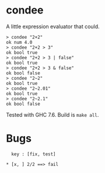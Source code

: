 # condee

A little expression evaluator that could.

```
> condee "2+2"
ok num 4.0
> condee "2+2 > 3"
ok bool true
> condee "2+2 > 3 | false"
ok bool true
> condee "2+2 > 3 & false"
ok bool false
> condee "2~2"
ok bool true
> condee "2~2.01"
ok bool true
> condee "2~2.1"
ok bool false
```

Tested with GHC 7.6. Build is `make all`.

# Bugs
```
  key : [fix, test]
  
* [x, ] 2/2 ==> fail
```
